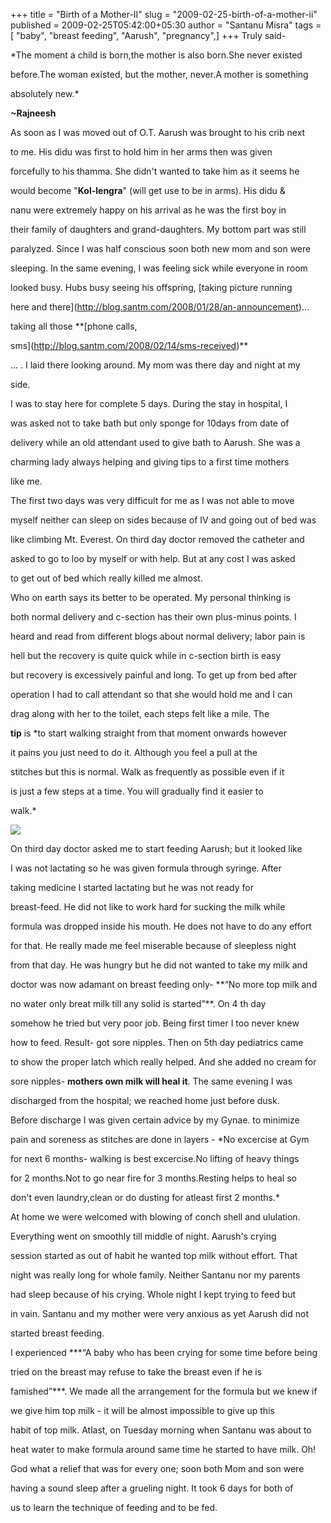 +++
title = "Birth of a Mother-II"
slug = "2009-02-25-birth-of-a-mother-ii"
published = 2009-02-25T05:42:00+05:30
author = "Santanu Misra"
tags = [ "baby", "breast feeding", "Aarush", "pregnancy",]
+++
Truly said-  



*The moment a child is born,the mother is also born.She never existed

before.The woman existed, but the mother, never.A mother is something

absolutely new.*



**~Rajneesh**  



As soon as I was moved out of O.T. Aarush was brought to his crib next

to me. His didu was first to hold him in her arms then was given

forcefully to his thamma. She didn't wanted to take him as it seems he

would become "**Kol-lengra**" (will get use to be in arms). His didu &

nanu were extremely happy on his arrival as he was the first boy in

their family of daughters and grand-daughters. My bottom part was still

paralyzed. Since I was half conscious soon both new mom and son were

sleeping. In the same evening, I was feeling sick while everyone in room

looked busy. Hubs busy seeing his offspring, [taking picture running

here and there](http://blog.santm.com/2008/01/28/an-announcement)...

taking all those **[phone calls,

sms](http://blog.santm.com/2008/02/14/sms-received)**



... . I laid there looking around. My mom was there day and night at my

side.  



I was to stay here for complete 5 days. During the stay in hospital, I

was asked not to take bath but only sponge for 10days from date of

delivery while an old attendant used to give bath to Aarush. She was a

charming lady always helping and giving tips to a first time mothers

like me.



The first two days was very difficult for me as I was not able to move

myself neither can sleep on sides because of IV and going out of bed was

like climbing Mt. Everest. On third day doctor removed the catheter and

asked to go to loo by myself or with help. But at any cost I was asked

to get out of bed which really killed me almost.



Who on earth says its better to be operated. My personal thinking is

both normal delivery and c-section has their own plus-minus points. I

heard and read from different blogs about normal delivery; labor pain is

hell but the recovery is quite quick while in c-section birth is easy

but recovery is excessively painful and long. To get up from bed after

operation I had to call attendant so that she would hold me and I can

drag along with her to the toilet, each steps felt like a mile. The

**tip** is *to start walking straight from that moment onwards however

it pains you just need to do it. Although you feel a pull at the

stitches but this is normal. Walk as frequently as possible even if it

is just a few steps at a time. You will gradually find it easier to

walk.*



  



[![](../images/thumbnails/2009-02-25-birth-of-a-mother-ii-pam_aar.jpg)](../images/2009-02-25-birth-of-a-mother-ii-pam_aar.jpg)



On third day doctor asked me to start feeding Aarush; but it looked like

I was not lactating so he was given formula through syringe. After

taking medicine I started lactating but he was not ready for

breast-feed. He did not like to work hard for sucking the milk while

formula was dropped inside his mouth. He does not have to do any effort

for that. He really made me feel miserable because of sleepless night

from that day. He was hungry but he did not wanted to take my milk and

doctor was now adamant on breast feeding only- **“No more top milk and

no water only breat milk till any solid is started”**. On 4 th day

somehow he tried but very poor job. Being first timer I too never knew

how to feed. Result- got sore nipples. Then on 5th day pediatrics came

to show the proper latch which really helped. And she added no cream for

sore nipples- **mothers own milk will heal it**. The same evening I was

discharged from the hospital; we reached home just before dusk.



Before discharge I was given certain advice by my Gynae. to minimize

pain and soreness as stitches are done in layers - *No excercise at Gym

for next 6 months- walking is best excercise.No lifting of heavy things

for 2 months.Not to go near fire for 3 months.Resting helps to heal so

don't even laundry,clean or do dusting for atleast first 2 months.*



At home we were welcomed with blowing of conch shell and ululation.

Everything went on smoothly till middle of night. Aarush's crying

session started as out of habit he wanted top milk without effort. That

night was really long for whole family. Neither Santanu nor my parents

had sleep because of his crying. Whole night I kept trying to feed but

in vain. Santanu and my mother were very anxious as yet Aarush did not

started breast feeding.



I experienced ***“A baby who has been crying for some time before being

tried on the breast may refuse to take the breast even if he is

famished”***. We made all the arrangement for the formula but we knew if

we give him top milk - it will be almost impossible to give up this

habit of top milk. Atlast, on Tuesday morning when Santanu was about to

heat water to make formula around same time he started to have milk. Oh!

God what a relief that was for every one; soon both Mom and son were

having a sound sleep after a grueling night. It took 6 days for both of

us to learn the technique of feeding and to be fed.
